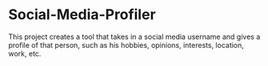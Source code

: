# Social-Media-Profiler
This project creates a tool that takes in a social media username and gives a profile of that person, such as his hobbies, opinions, interests, location, work, etc.
